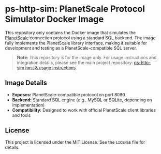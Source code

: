 # ps-http-sim: PlanetScale Protocol Simulator Docker Image

This repository only contains the Docker image that simulates the [PlanetScale](https://planetscale.com/) connection protocol using a standard SQL backend. The image fully implements the PlanetScale library interface, making it suitable for development and testing as a PlanetScale-compatible SQL server.

> **Note:** This repository is for the image only. For usage instructions and integration details, please see the main project repository: [ps-http-sim host & usage instructions](https://github.com/example/ps-http-sim-host).

## Image Details
- **Exposes:** PlanetScale-compatible protocol on port 8080
- **Backend:** Standard SQL engine (e.g., MySQL or SQLite, depending on implementation)
- **Compatibility:** Designed to work with official PlanetScale client libraries and tools

## License
This project is licensed under the MIT License. See the `LICENSE` file for details. 